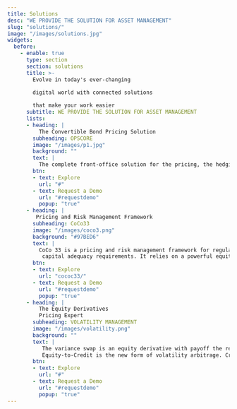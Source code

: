 ```yaml
---
title: Solutions
desc: "WE PROVIDE THE SOLUTION FOR ASSET MANAGEMENT"
slug: "solutions/"
image: "/images/solutions.jpg"
widgets:
  before: 
    - enable: true
      type: section
      section: solutions
      title: >-
        Evolve in today's ever-changing    

        digital world with connected solutions    
        
        that make your work easier
      subtitle: WE PROVIDE THE SOLUTION FOR ASSET MANAGEMENT
      lists:
      - heading: |
          The Convertible Bond Pricing Solution
        subheading: OPSCORE
        image: "/images/p1.jpg"
        background: ""
        text: |
          The complete front-office solution for the pricing, the hedging and the analysis of convertible securities. It consists of three components: a data model of            terms  and conditions, a pricing engine and an excel front-end.   
        btn:
        - text: Explore
          url: "#"
        - text: Request a Demo
          url: "#requestdemo"
          popup: "true"
      - heading: |
         Pricing and Risk Management Framework
        subheading: CoCo33
        image: "/images/coco3.png"
        background: "#97BED6"
        text: |
          CoCo 33 is a pricing and risk management framework for regulatory capital securities issued by banks following the Basel III
           capital adequacy requirements. It relies on a powerful equity-to-credit regime switching reduced form model with stochastic bail-in intensities and                    stochastic credit to analyse AT1 CoCo bonds, perpetual non-cumulative preferred shares and Tier 2 bonds issued by banks.
        btn:
        - text: Explore
          url: "cococ33/"
        - text: Request a Demo
          url: "#requestdemo"
          popup: "true"
      - heading: |
          The Equity Derivatives 
          Pricing Expert
        subheading: VOLATILITY MANAGEMENT
        image: "/images/volatility.png"
        background: ""
        text: |
           The variance swap is an equity derivative with payoff the realized variance of the underlying equity or index.
           Equity-to-Credit is the new form of volatility arbitrage. Credit risk (through the probability of the underlying equity jumping to zero) adds a component to            option premium that cannot be financed by the usual rebalancing of the delta hedge issuing from the Black-Scholes-Merton model
        btn:
        - text: Explore
          url: "#"
        - text: Request a Demo
          url: "#requestdemo"
          popup: "true"
---
```


